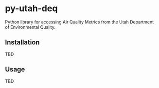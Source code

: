# py-utah-deq

Python library for accessing Air Quality Metrics from the Utah Department of 
Environmental Quality.

## Installation 

TBD

## Usage

TBD
